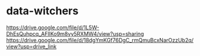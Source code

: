 # data-witchers
https://drive.google.com/file/d/1L5W-DhEsQuhpcq_AFllKo9m8vy5RXMW4/view?usp=sharing
https://drive.google.com/file/d/18dgYmKGf76DgC_rmQmuBcxNarOzzUb2q/view?usp=drive_link
